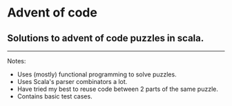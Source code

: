 # Advent of code
## Solutions to advent of code puzzles in scala.
------------------

Notes:
- Uses (mostly) functional programming to solve puzzles.
- Uses Scala's parser combinators a lot.
- Have tried my best to reuse code between 2 parts of the same puzzle.
- Contains basic test cases.

